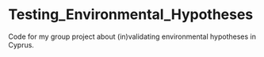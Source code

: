 # Testing_Environmental_Hypotheses
Code for my group project about (in)validating environmental hypotheses in Cyprus. 

